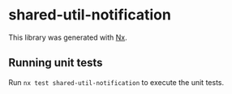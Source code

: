 # shared-util-notification

This library was generated with [Nx](https://nx.dev).

## Running unit tests

Run `nx test shared-util-notification` to execute the unit tests.
